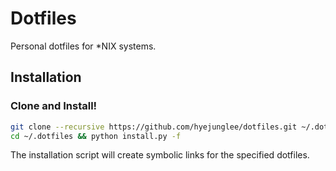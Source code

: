 Dotfiles
========

Personal dotfiles for \*NIX systems.

## Installation

### Clone and Install!

```bash
git clone --recursive https://github.com/hyejunglee/dotfiles.git ~/.dotfiles
cd ~/.dotfiles && python install.py -f
```

The installation script will create symbolic links for the specified dotfiles.
